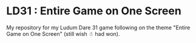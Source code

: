 LD31 : Entire Game on One Screen
================================

My repository for my Ludum Dare 31 game following on the theme "Entire Game on One Screen" (still wish ☃ had won).
